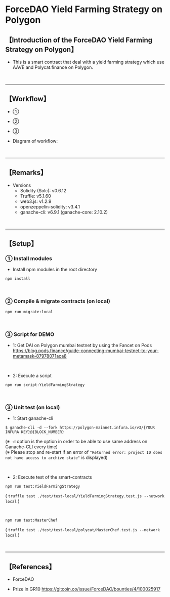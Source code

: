 # ForceDAO Yield Farming Strategy on Polygon
## 【Introduction of the ForceDAO Yield Farming Strategy on Polygon】
- This is a smart contract that deal with a yield farming strategy which use AAVE and Polycat.finance on Polygon.

&nbsp;

***

## 【Workflow】
- ① 
- ②
- ③

- Diagram of workflow: 


&nbsp;

***

## 【Remarks】
- Versions
  - Solidity (Solc): v0.6.12
  - Truffle: v5.1.60
  - web3.js: v1.2.9
  - openzeppelin-solidity: v3.4.1
  - ganache-cli: v6.9.1 (ganache-core: 2.10.2)


&nbsp;

***

## 【Setup】
### ① Install modules
- Install npm modules in the root directory
```
npm install
```

<br>

### ② Compile & migrate contracts (on local)
```
npm run migrate:local
```

<br>

### ③ Script for DEMO
- 1: Get DAI on Polygon mumbai testnet by using the Fancet on Pods
   https://blog.pods.finance/guide-connecting-mumbai-testnet-to-your-metamask-87978071aca8

<br>

- 2: Execute a script
```
npm run script:YieldFarmingStrategy
```

<br>

### ③ Unit test (on local)
- 1: Start ganache-cli
```
$ ganache-cli -d --fork https://polygon-mainnet.infura.io/v3/{YOUR INFURA KEY}@{BLOCK_NUMBER}
```
(※ `-d` option is the option in order to be able to use same address on Ganache-CLI every time)  
(※ Please stop and re-start if an error of `"Returned error: project ID does not have access to archive state"` is displayed)  

<br>

- 2: Execute test of the smart-contracts
```
npm run test:YieldFarmingStrategy
```
( `truffle test ./test/test-local/YieldFarmingStrategy.test.js --network local` )  

<br>

```
npm run test:MasterChef
```
( `truffle test ./test/test-local/polycat/MasterChef.test.js --network local` )  

<br>

***

## 【References】
- ForceDAO


- Prize in GR10 
 https://gitcoin.co/issue/ForceDAO/bounties/4/100025917

